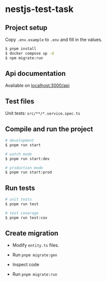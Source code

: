 # nestjs-test-task

## Project setup

Copy `.env.example` to `.env` and fill in the values.

```bash
$ pnpm install
$ docker compose up -d
$ npm migrate:run
```

## Api documentation

Avaliable on [localhost:3000/api](http://localhost:3000/api)

## Test files

Unit tests: `src/**/*.service.spec.ts`

## Compile and run the project

```bash
# development
$ pnpm run start

# watch mode
$ pnpm run start:dev

# production mode
$ pnpm run start:prod
```

## Run tests

```bash
# unit tests
$ pnpm run test

# test coverage
$ pnpm run test:cov
```

## Create migration

- Modify `entity.ts` files.

- Run `pnpm migrate:gen`

- Inspect code

- Run `pnpm migrate:run`

